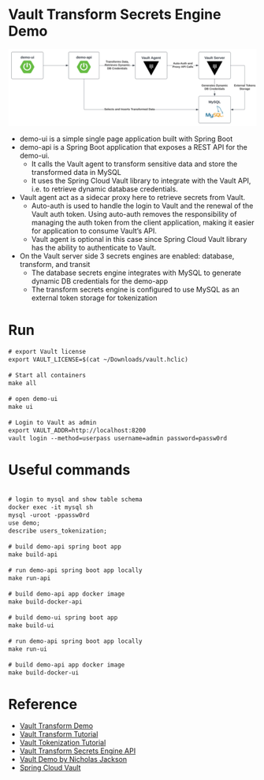 # Vault Transform Secrets Engine Demo

![Demo Architecture](assets/vault_transform_demo.svg)

- demo-ui is a simple single page application built with Spring Boot
- demo-api is a Spring Boot application that exposes a REST API for the demo-ui.
  - It calls the Vault agent to transform sensitive data and store the transformed data in MySQL
  - It uses the Spring Cloud Vault library to integrate with the Vault API, i.e. to retrieve dynamic database credentials.
- Vault agent act as a sidecar proxy here to retrieve secrets from Vault. 
  - Auto-auth is used to handle the login to Vault and the renewal of the Vault auth token. Using auto-auth removes the responsibility of managing the auth token from the client application, making it easier for application to consume Vault’s API.
  - Vault agent is optional in this case since Spring Cloud Vault library has the ability to authenticate to Vault.
- On the Vault server side 3 secrets engines are enabled: database, transform, and transit
  - The database secrets engine integrates with MySQL to generate dynamic DB credentials for the demo-app
  - The transform secrets engine is configured to use MySQL as an external token storage for tokenization
  
# Run

```shell
# export Vault license
export VAULT_LICENSE=$(cat ~/Downloads/vault.hclic)     

# Start all containers
make all

# open demo-ui
make ui

# Login to Vault as admin
export VAULT_ADDR=http://localhost:8200
vault login --method=userpass username=admin password=passw0rd
```

# Useful commands
```shell

# login to mysql and show table schema
docker exec -it mysql sh
mysql -uroot -ppassw0rd
use demo;
describe users_tokenization;

# build demo-api spring boot app
make build-api

# run demo-api spring boot app locally
make run-api

# build demo-api app docker image
make build-docker-api

# build demo-ui spring boot app
make build-ui

# run demo-api spring boot app locally
make run-ui

# build demo-api app docker image
make build-docker-ui
```

# Reference
- [Vault Transform Demo](https://github.com/tkaburagi/vault-transformation-demo/tree/master)
- [Vault Transform Tutorial](https://developer.hashicorp.com/vault/tutorials/adp/transform)
- [Vault Tokenization Tutorial](https://developer.hashicorp.com/vault/tutorials/adp/tokenization)
- [Vault Transform Secrets Engine API](https://developer.hashicorp.com/vault/api-docs/secret/transform#transform-secrets-engine-api)
- [Vault Demo by Nicholas Jackson](https://github.com/nicholasjackson/demo-vault)
- [Spring Cloud Vault](https://cloud.spring.io/spring-cloud-vault/reference/html/#_quick_start)